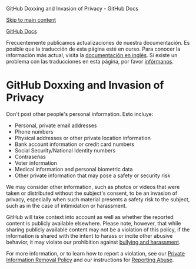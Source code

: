 GitHub Doxxing and Invasion of Privacy - GitHub Docs

[Skip to main content](#main-content)

[](/es)[GitHub Docs](/es)

Frecuentemente publicamos actualizaciones de nuestra documentación. Es posible que la traducción de esta página esté en curso. Para conocer la información más actual, visita la [documentación en inglés](/en). Si existe un problema con las traducciones en esta página, por favor [infórmanos](https://github.com/contact?form[subject]=translation%20issue%20on%20docs.github.com&form[comments]=).

GitHub Doxxing and Invasion of Privacy
==========

Don't post other people's personal information. Esto incluye:

* Personal, private email addresses
* Phone numbers
* Physical addresses or other private location information
* Bank account information or credit card numbers
* Social Security/National Identity numbers
* Contraseñas
* Voter information
* Medical information and personal biometric data
* Other private information that may pose a safety or security risk

We may consider other information, such as photos or videos that were taken or distributed without the subject's consent, to be an invasion of privacy, especially when such material presents a safety risk to the subject, such as in the case of intimidation or harassment.

GitHub will take context into account as well as whether the reported content is publicly available elsewhere. Please note, however, that while sharing publicly available content may not be a violation of this policy, if the information is shared with the intent to harass or incite other abusive behavior, it may violate our prohibition against [bullying and harassment](/es/github/site-policy/github-bullying-and-harassment).

For more information, or to learn how to report a violation, see our [Private Information Removal Policy](/es/github/site-policy/github-private-information-removal-policy) and our instructions for [Reporting Abuse](/es/communities/maintaining-your-safety-on-github/reporting-abuse-or-spam).
